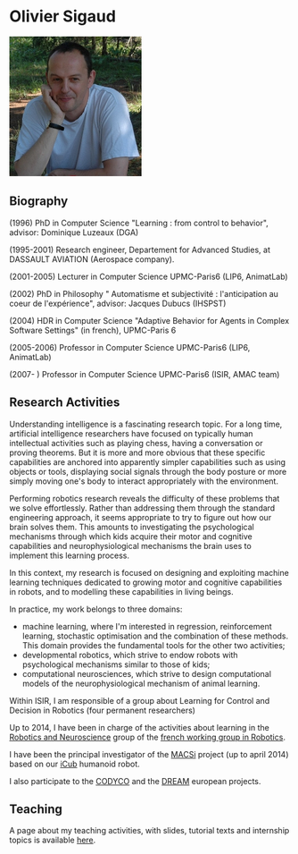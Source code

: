# Olivier Sigaud

![Photo](img/osigaud.jpg)

## Biography

(1996) PhD in Computer Science "Learning : from control to behavior", advisor: Dominique Luzeaux (DGA)

(1995-2001) Research engineer, Departement for Advanced Studies, at DASSAULT AVIATION (Aerospace company).

(2001-2005) Lecturer in Computer Science UPMC-Paris6 (LIP6, AnimatLab)

(2002) PhD in Philosophy " Automatisme et subjectivité : l'anticipation au coeur de l'expérience", advisor: Jacques Dubucs (IHSPST)

(2004) HDR in Computer Science "Adaptive Behavior for Agents in Complex Software Settings" (in french), UPMC-Paris 6

(2005-2006) Professor in Computer Science UPMC-Paris6 (LIP6, AnimatLab)

(2007- ) Professor in Computer Science UPMC-Paris6 (ISIR, AMAC team)

## Research Activities

Understanding intelligence is a fascinating research topic. For a long time, artificial intelligence researchers have focused on typically human intellectual activities such as playing chess, having a conversation or proving theorems. But it is more and more obvious that these specific capabilities are anchored into apparently simpler capabilities such as using objects or tools, displaying social signals through the body posture or more simply moving one's body to interact appropriately with the environment.

Performing robotics research reveals the difficulty of these problems that we solve effortlessly.  Rather than addressing them through the standard engineering approach, it seems appropriate to try to figure out how our brain solves them. This amounts to investigating the psychological mechanisms through which kids acquire their motor and cognitive capabilities and neurophysiological mechanisms the brain uses to implement this learning process.

In this context, my research is focused on designing and exploiting machine learning techniques dedicated to growing motor and cognitive capabilities in robots, and to modelling these capabilities in living beings.

In practice, my work belongs to three domains:

- machine learning, where I'm interested in regression, reinforcement learning, stochastic optimisation and the combination of these methods. This domain provides the fundamental tools for the other two activities;  
- developmental robotics, which strive to endow robots with psychological mechanisms similar to those of kids;  
- computational neurosciences, which strive to design computational models of the neurophysiological mechanism of animal learning.
     

Within ISIR, I am responsible of a group about Learning for Control and Decision in Robotics (four permanent researchers)

Up to 2014, I have been in charge of the activities about learning in the [Robotics and Neuroscience](http://www.gdr-robotique.org/gt.php?id=9) group of the [french working group in Robotics](http://www.gdr-robotique.org/).

I have been the principal investigator of the [MACSi](http://macsi.isir.upmc.fr/) project (up to april 2014) based on our [iCub](http://www.robotcub.org/) humanoid robot.

I also participate to the [CODYCO](http://www.codyco.eu/) and the [DREAM](http://www.robotsthatdream.eu/) european projects.

## Teaching

A page about my teaching activities, with slides, tutorial texts and internship topics is available [here](http://pages.isir.upmc.fr/~sigaud/teach/).
